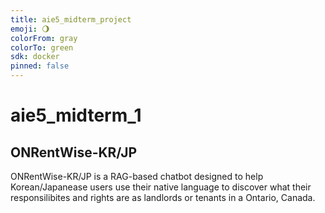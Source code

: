 ```yaml
---
title: aie5_midterm_project
emoji: 🌖
colorFrom: gray
colorTo: green
sdk: docker
pinned: false
---
```


# aie5_midterm_1

## ONRentWise-KR/JP
ONRentWise-KR/JP is a RAG-based chatbot designed to help Korean/Japanease users use their native language to discover what their responsilibites and rights are as landlords or tenants in a Ontario, Canada.